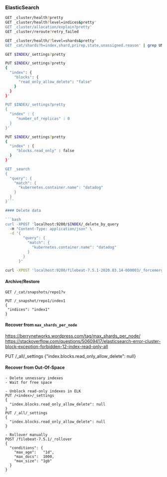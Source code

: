 ### ElasticSearch

```bash
GET _cluster/health?pretty
GET _cluster/health?level=indices&pretty'
GET _cluster/allocation/explain?pretty'
GET _cluster/reroute?retry_failed

GET _cluster/health/?level=shards&pretty'
GET _cat/shards?h=index,shard,prirep,state,unassigned.reason' | grep UNASSIGNED

GET $INDEX/_settings?pretty

PUT $INDEX/_settings?pretty
{
  "index": {
    "blocks": {
      "read_only_allow_delete": "false"
    }
  }
}'

PUT $INDEX/_settings?pretty
{
  "index" : {
     "number_of_replicas" : 0
  }
}'

PUT $INDEX/_settings?pretty
{
  "index" : {
     "blocks.read_only" : false
  }
}'

GET _search
{
  "query": {
    "match": {
      "kubernetes.container.name": "datadog"
    }
  }
}```

#### Delete data 

```bash
curl -XPOST 'localhost:9200/$INDEX/_delete_by_query
  -H "Content-Type: application/json" \
  -d '{
        "query": {
          "match": {
            "kubernetes.container.name": "datadog"
          }
        }
      }'

curl -XPOST 'localhost:9200/filebeat-7.5.1-2020.03.14-000003/_forcemerge?only_expunge_deletes=true&pretty'
```

#### Archive/Restore
```shell script
GET /_cat/snapshots/repo1?v

PUT /_snapshot/repo1/index1
{
 "indices": "index1"
}
```

#### Recover from `max_shards_per_node`
<https://berrynetworks.wordpress.com/tag/max_shards_per_node/>
<https://stackoverflow.com/questions/50609417/elasticsearch-error-cluster-block-exception-forbidden-12-index-read-only-all>

PUT /_all/_settings 
{"index.blocks.read_only_allow_delete": null}

#### Recover from Out-Of-Space
```
- Delete unnessary indexes
- Wait for free space

- Unblock read-only indexes in ELK
PUT /<index>/_settings
{
  "index.blocks.read_only_allow_delete": null
}
PUT /_all/_settings
{
  "index.blocks.read_only_allow_delete": null
}

- Rollover manually
POST /filebeat-7.5.1/_rollover
{
  "conditions": {
    "max_age":   "1d",
    "max_docs":  1000,
    "max_size": "1gb"
  }
}

```